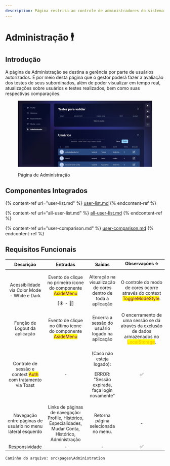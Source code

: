 ```yaml
---
description: Página restrita ao controle de administradores do sistema.
---
```


# Administração 🕴

## Introdução

A página de Administração se destina a gerência por parte de usuários autorizados. É por meio desta página que o gestor poderá fazer a avaliação dos testes de seus subordinados, além de poder visualizar em tempo real, atualizações sobre usuários e testes realizados, bem como suas respectivas comparações.

<figure><img src="../../.gitbook/assets/image.png" alt=""><figcaption><p>Página de Administração</p></figcaption></figure>

## Componentes Integrados

{% content-ref url="user-list.md" %}
[user-list.md](user-list.md)
{% endcontent-ref %}

{% content-ref url="all-user-list.md" %}
[all-user-list.md](all-user-list.md)
{% endcontent-ref %}

{% content-ref url="user-comparison.md" %}
[user-comparison.md](user-comparison.md)
{% endcontent-ref %}

## Requisitos Funcionais

|                                           Descrição                                           |                                                       Entradas                                                      |                                         Saídas                                         |                                                          Observações ⭐                                                          |
| :-------------------------------------------------------------------------------------------: | :-----------------------------------------------------------------------------------------------------------------: | :------------------------------------------------------------------------------------: | :-----------------------------------------------------------------------------------------------------------------------------: |
|                          Acessibilidade via Color Mode - White e Dark                         | <p>Evento de clique no primeiro ícone do componente <mark style="color:purple;">AsideMenu</mark></p><p>[☀ - 🌙]</p> |              Alteração na visualização de cores dentro de toda a aplicação             |            O controle do modo de cores ocorre através do context <mark style="color:purple;">ToggleModeStyle</mark>.            |
|                                 Função de Logout da aplicação                                 |             Evento de clique no último ícone do componente <mark style="color:purple;">AsideMenu</mark>             |                     Encerra a sessão do usuário logado na aplicação                    | O encerramento de uma sessão se dá através da exclusão de dados armazenados no <mark style="color:orange;">LocalStorage</mark>. |
| Controle de sessão e context <mark style="color:purple;">Auth</mark> com tratamento via Toast |                                                          -                                                          | <p>(Caso não esteja logado): </p><p>ERROR: "Sessão expirada, faça login novamente"</p> |                                                                ✅                                                                |
|                  Navegação entre páginas de usuário no menu lateral esquerdo                  |       Links de páginas de navegação: Profile, Histórico, Especialidades, Mudar Conta, Histórico, Administração      |                           Retorna página selecionada no menu.                          |                                                                -                                                                |
|                                        Responsividade                                         |                                                          -                                                          |                                            -                                           |                                                                ✅                                                                |

```
Caminho do arquivo: src\pages\Administration
```
